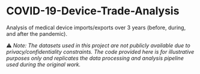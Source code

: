# COVID-19-Device-Trade-Analysis
Analysis of medical device imports/exports over 3 years (before, during, and after the pandemic). 

⚠️ _Note: The datasets used in this project are not publicly available due to privacy/confidentiality constraints. The code provided here is for illustrative purposes only and replicates the data processing and analysis pipeline used during the original work._
